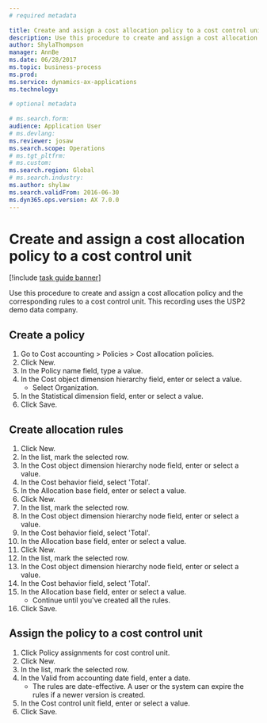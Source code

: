 ```yaml
--- 
# required metadata 
 
title: Create and assign a cost allocation policy to a cost control unit
description: Use this procedure to create and assign a cost allocation policy and the corresponding rules to a cost control unit. 
author: ShylaThompson
manager: AnnBe 
ms.date: 06/28/2017
ms.topic: business-process 
ms.prod:  
ms.service: dynamics-ax-applications 
ms.technology:  
 
# optional metadata 
 
# ms.search.form:   
audience: Application User 
# ms.devlang:  
ms.reviewer: josaw
ms.search.scope: Operations 
# ms.tgt_pltfrm:  
# ms.custom:  
ms.search.region: Global
# ms.search.industry: 
ms.author: shylaw
ms.search.validFrom: 2016-06-30 
ms.dyn365.ops.version: AX 7.0.0 
---
```

# Create and assign a cost allocation policy to a cost control unit

[!include [task guide banner](../../includes/task-guide-banner.md)]

Use this procedure to create and assign a cost allocation policy and the corresponding rules to a cost control unit. This recording uses the USP2 demo data company.


## Create a policy
1. Go to Cost accounting > Policies > Cost allocation policies.
2. Click New.
3. In the Policy name field, type a value.
4. In the Cost object dimension hierarchy field, enter or select a value.
    * Select Organization.  
5. In the Statistical dimension field, enter or select a value.
6. Click Save.

## Create allocation rules
1. Click New.
2. In the list, mark the selected row.
3. In the Cost object dimension hierarchy node field, enter or select a value.
4. In the Cost behavior field, select 'Total'.
5. In the Allocation base field, enter or select a value.
6. Click New.
7. In the list, mark the selected row.
8. In the Cost object dimension hierarchy node field, enter or select a value.
9. In the Cost behavior field, select 'Total'.
10. In the Allocation base field, enter or select a value.
11. Click New.
12. In the list, mark the selected row.
13. In the Cost object dimension hierarchy node field, enter or select a value.
14. In the Cost behavior field, select 'Total'.
15. In the Allocation base field, enter or select a value.
    * Continue until you've created all the rules.  
16. Click Save.

## Assign the policy to a cost control unit
1. Click Policy assignments for cost control unit.
2. Click New.
3. In the list, mark the selected row.
4. In the Valid from accounting date field, enter a date.
    * The rules are date-effective. A user or the system can expire the rules if a newer version is created.  
5. In the Cost control unit field, enter or select a value.
6. Click Save.

